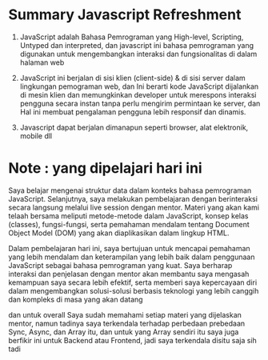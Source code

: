 # Summary Javascript Refreshment

1. JavaScript adalah Bahasa Pemrograman yang High-level, Scripting, Untyped dan interpreted, dan javascript ini bahasa pemrograman yang digunakan untuk mengembangkan interaksi dan fungsionalitas di dalam halaman web

2. JavaScript ini berjalan di sisi klien (client-side) & di sisi server dalam lingkungan pemograman web, dan Ini berarti kode JavaScript dijalankan di mesin klien dan memungkinkan developer untuk merespons interaksi pengguna secara instan tanpa perlu mengirim permintaan ke server, dan Hal ini membuat pengalaman pengguna lebih responsif dan dinamis.

3. Javascript dapat berjalan dimanapun seperti browser, alat elektronik, mobile dll

# Note : yang dipelajari hari ini

Saya belajar mengenai struktur data dalam konteks bahasa pemrograman JavaScript. Selanjutnya, saya melakukan pembelajaran dengan berinteraksi secara langsung melalui live session dengan mentor. Materi yang akan kami telaah bersama meliputi metode-metode dalam JavaScript, konsep kelas (classes), fungsi-fungsi, serta pemahaman mendalam tentang Document Object Model (DOM) yang akan diaplikasikan dalam lingkup HTML.

Dalam pembelajaran hari ini, saya bertujuan untuk mencapai pemahaman yang lebih mendalam dan keterampilan yang lebih baik dalam penggunaan JavaScript sebagai bahasa pemrograman yang kuat. Saya berharap interaksi dan penjelasan dengan mentor akan membantu saya mengasah kemampuan saya secara lebih efektif, serta memberi saya kepercayaan diri dalam mengembangkan solusi-solusi berbasis teknologi yang lebih canggih dan kompleks di masa yang akan datang

dan untuk overall Saya sudah memahami setiap materi yang dijelaskan mentor, namun tadinya saya terkendala terhadap perbedaan prebedaan Sync, Async, dan Array itu, dan untuk yang Array sendiri itu saya juga berfikir ini untuk Backend atau Frontend, jadi saya terkendala disitu saja sih tadi
